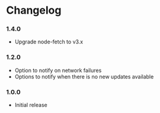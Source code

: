 # Changelog

### 1.4.0

* Upgrade node-fetch to v3.x

### 1.2.0

* Option to notify on network failures
* Options to notify when there is no new updates available

### 1.0.0

* Initial release

